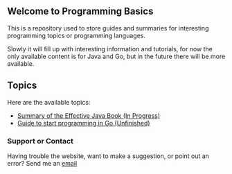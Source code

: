## Welcome to Programming Basics

This is a repository used to store guides and summaries for interesting programming topics or programming languages.

Slowly it will fill up with interesting information and tutorials, for now the only available content is for Java and Go, but in the future there will be more available.

## Topics

Here are the available topics:
 - [Summary of the Effective Java Book (In Progress)](Java/Effective-Java.md)
 - [Guide to start programming in Go (Unfinished)](Go/Go-Guide.md)

### Support or Contact

Having trouble the website, want to make a suggestion, or point out an error? Send me an [email](hirschgonzalo@gmail.com)
